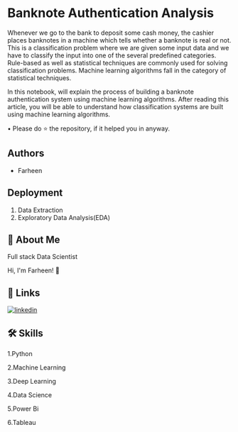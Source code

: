 
# Banknote Authentication Analysis

Whenever we go to the bank to deposit some cash money, the cashier places banknotes in a machine which tells whether a banknote is real or not. This is a classification problem where we are given some input data and we have to classify the input into one of the several predefined categories. Rule-based as well as statistical techniques are commonly used for solving classification problems. Machine learning algorithms fall in the category of statistical techniques.

In this notebook, will explain the process of building a banknote authentication system using machine learning algorithms. After reading this article, you will be able to understand how classification systems are built using machine learning algorithms.

• Please do ⭐ the repository, if it helped you in anyway.

## Authors

- Farheen


## Deployment


1. Data Extraction
2. Exploratory Data Analysis(EDA)


## 🚀 About Me
Full stack Data Scientist

Hi, I'm Farheen! 👋


## 🔗 Links
[![linkedin](https://img.shields.io/badge/linkedin-0A66C2?style=for-the-badge&logo=linkedin&logoColor=white)](https://www.linkedin.com/in/farheen-shaukat-83a7b9b6)


## 🛠 Skills
1.Python

2.Machine Learning

3.Deep Learning

4.Data Science

5.Power Bi

6.Tableau


